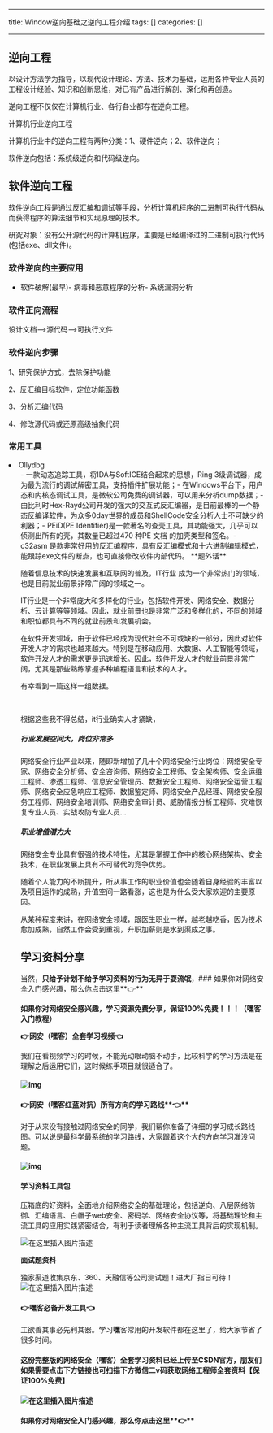 
--- 
title:  Window逆向基础之逆向工程介绍 
tags: []
categories: [] 

---
## 逆向工程

以设计方法学为指导，以现代设计理论、方法、技术为基础，运用各种专业人员的工程设计经验、知识和创新思维，对已有产品进行解剖、深化和再创造。

逆向工程不仅仅在计算机行业、各行各业都存在逆向工程。

计算机行业逆向工程

计算机行业中的逆向工程有两种分类：1、硬件逆向；2、软件逆向；

软件逆向包括：系统级逆向和代码级逆向。

## 软件逆向工程

软件逆向工程是通过反汇编和调试等手段，分析计算机程序的二进制可执行代码从而获得程序的算法细节和实现原理的技术。

研究对象：没有公开源代码的计算机程序，主要是已经编译过的二进制可执行代码(包括exe、dll文件)。

### 软件逆向的主要应用
- 软件破解(最早)- 病毒和恶意程序的分析- 系统漏洞分析
### 软件正向流程

设计文档–&gt;源代码–&gt;可执行文件

### 软件逆向步骤

1、研究保护方式，去除保护功能

2、反汇编目标软件，定位功能函数

3、分析汇编代码

4、修改源代码或还原高级抽象代码

### 常用工具
<li>Ollydbg 
  <ul>- 一款动态追踪工具，将IDA与SoftICE结合起来的思想，Ring 3级调试器，成为最为流行的调试解密工具，支持插件扩展功能；- 在Windows平台下，用户态和内核态调试工具，是微软公司免费的调试器，可以用来分析dump数据；- 由比利时Hex-Rayd公司开发的强大的交互式反汇编器，是目前最棒的一个静态反编译软件，为众多0day世界的成员和ShellCode安全分析人士不可缺少的利器；- PEiD(PE Identifier)是一款著名的查壳工具，其功能强大，几乎可以侦测出所有的壳，其数量已超过470 种PE 文档 的加壳类型和签名。- c32asm 是款非常好用的反汇编程序，具有反汇编模式和十六进制编辑模式，能跟踪exe文件的断点，也可直接修改软件内部代码。
**题外话**

随着信息技术的快速发展和互联网的普及，IT行业 成为一个非常热门的领域，也是目前就业前景非常广阔的领域之一。

IT行业是一个非常庞大和多样化的行业，包括软件开发、网络安全、数据分析、云计算等等领域。因此，就业前景也是非常广泛和多样化的，不同的领域和职位都具有不同的就业前景和发展机会。

在软件开发领域，由于软件已经成为现代社会不可或缺的一部分，因此对软件开发人才的需求也越来越大。特别是在移动应用、大数据、人工智能等领域，软件开发人才的需求更是迅速增长。因此，软件开发人才的就业前景非常广阔，尤其是那些熟练掌握多种编程语言和技术的人才。

有幸看到一篇这样一组数据。

<img src="https://img-blog.csdnimg.cn/c3114b9c3bf947adb177b7aaf91e1be5.png" alt="">

<img src="https://img-blog.csdnimg.cn/img_convert/d5f06d6b9945fd6e8a5f92a0198e5446.png" alt="">

<img src="https://img-blog.csdnimg.cn/img_convert/9cf857398f52a97ff49d437ac5fe690a.png" alt="">

根据这些我不得总结，it行业确实人才紧缺，

##### 行业发展空间大，岗位非常多

网络安全行业产业以来，随即新增加了几十个网络安全行业岗位︰网络安全专家、网络安全分析师、安全咨询师、网络安全工程师、安全架构师、安全运维工程师、渗透工程师、信息安全管理员、数据安全工程师、网络安全运营工程师、网络安全应急响应工程师、数据鉴定师、网络安全产品经理、网络安全服务工程师、网络安全培训师、网络安全审计员、威胁情报分析工程师、灾难恢复专业人员、实战攻防专业人员…

##### 职业增值潜力大

网络安全专业具有很强的技术特性，尤其是掌握工作中的核心网络架构、安全技术，在职业发展上具有不可替代的竞争优势。

随着个人能力的不断提升，所从事工作的职业价值也会随着自身经验的丰富以及项目运作的成熟，升值空间一路看涨，这也是为什么受大家欢迎的主要原因。

从某种程度来讲，在网络安全领域，跟医生职业一样，越老越吃香，因为技术愈加成熟，自然工作会受到重视，升职加薪则是水到渠成之事。

## 学习资料分享

当然，**只给予计划不给予学习资料的行为无异于耍流氓**，### 如果你对网络安全入门感兴趣，那么你点击这里**👉**

**如果你对网络安全感兴趣，学习资源免费分享，保证100%免费！！！（嘿客入门教程）**

**👉网安（嘿客）全套学习视频👈**

我们在看视频学习的时候，不能光动眼动脑不动手，比较科学的学习方法是在理解之后运用它们，这时候练手项目就很适合了。

#### 

#### <img src="https://img-blog.csdnimg.cn/img_convert/d1c617b78ee48eda7601e5b803e69276.png" alt="img">

#### **👉网安（嘿客红蓝对抗）所有方向的学习路线****👈**

对于从来没有接触过网络安全的同学，我们帮你准备了详细的学习成长路线图。可以说是最科学最系统的学习路线，大家跟着这个大的方向学习准没问题。

#### <img src="https://img-blog.csdnimg.cn/img_convert/de55dfd737dae0cf88e416d0454b17a8.png" alt="img">

#### 学习资料工具包

压箱底的好资料，全面地介绍网络安全的基础理论，包括逆向、八层网络防御、汇编语言、白帽子web安全、密码学、网络安全协议等，将基础理论和主流工具的应用实践紧密结合，有利于读者理解各种主流工具背后的实现机制。

<img src="https://img-blog.csdnimg.cn/9609a53465cf4253b492a5185896fa71.png" alt="在这里插入图片描述">

**面试题资料**

独家渠道收集京东、360、天融信等公司测试题！进大厂指日可待！ <img src="https://img-blog.csdnimg.cn/f5f267c281c543fb9cc9af53b9003a37.png" alt="在这里插入图片描述">

#### **👉<strong><strong>嘿客必备开发工具**</strong>👈</strong>

工欲善其事必先利其器。学习**嘿**客常用的开发软件都在这里了，给大家节省了很多时间。

#### 这份完整版的网络安全（**嘿**客）全套学习资料已经上传至CSDN官方，朋友们如果需要点击下方链接**也可扫描下方微信二v码获取网络工程师全套资料**【保证100%免费】

#### <img src="https://img-blog.csdnimg.cn/img_convert/16c400294b6fda8f01400f24f1f12b0c.png" alt="在这里插入图片描述">

#### 如果你对网络安全入门感兴趣，那么你点击这里**👉**
